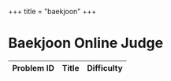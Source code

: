 +++
title = "baekjoon"
+++

# Baekjoon Online Judge

| Problem ID | Title | Difficulty |
| ---------- | ----- | ---------- |
